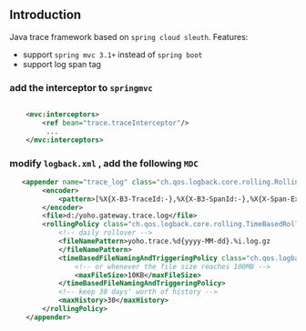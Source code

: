 ## Introduction
Java trace framework based on `spring cloud sleuth`.  Features:
 -  support `spring mvc 3.1+` instead of `spring boot`
 -  support log span tag  

### add the interceptor to `springmvc`   
```xml

    <mvc:interceptors>
		<ref bean="trace.traceInterceptor"/>
		 ...
	</mvc:interceptors>

```

### modify `logback.xml` , add the following `MDC`

```xml
   <appender name="trace_log" class="ch.qos.logback.core.rolling.RollingFileAppender">
        <encoder>
            <pattern>[%X{X-B3-TraceId:-},%X{X-B3-SpanId:-},%X{X-Span-Export:-}] - %-5level [%thread] %logger{35} - %m%n</pattern>
        </encoder>
        <file>d:/yoho.gateway.trace.log</file>
        <rollingPolicy class="ch.qos.logback.core.rolling.TimeBasedRollingPolicy">
            <!-- daily rollover -->
            <fileNamePattern>yoho.trace.%d{yyyy-MM-dd}.%i.log.gz
            </fileNamePattern>
            <timeBasedFileNamingAndTriggeringPolicy class="ch.qos.logback.core.rolling.SizeAndTimeBasedFNATP">
                <!-- or whenever the file size reaches 100MB -->
                <maxFileSize>10KB</maxFileSize>
            </timeBasedFileNamingAndTriggeringPolicy>
            <!-- keep 30 days' worth of history -->
            <maxHistory>30</maxHistory>
        </rollingPolicy>
    </appender>


```
